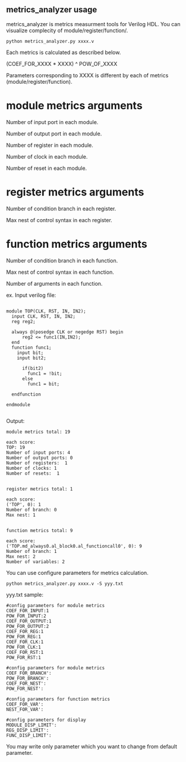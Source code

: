 ## metrics_analyzer usage

metrics_analyzer is metrics measurment tools for Verilog HDL.
You can visualize complecity of module/register/function/.

```
python metrics_analyzer.py xxxx.v
```

Each metrics is calculated as described below.

(COEF_FOR_XXXX * XXXX) ^ POW_OF_XXXX

Parameters corresponding to XXXX is different by each of metrics (module/register/function).


# module metrics arguments
Number of input port in each module.

Number of output port in each module.

Number of register in each module.

Number of clock in each module.

Number of reset in each module.

# register metrics arguments
Number of condition branch in each register.

Max nest of control syntax in each register.

# function metrics arguments
Number of condition branch in each function.

Max nest of control syntax in each function.

Number of arguments in each function.


ex.
Input verilog file:
```

module TOP(CLK, RST, IN, IN2);
  input CLK, RST, IN, IN2;
  reg reg2;

  always @(posedge CLK or negedge RST) begin
      reg2 <= func1(IN,IN2);
  end
  function func1;
    input bit;
    input bit2;

      if(bit2)
        func1 = !bit;
      else
        func1 = bit;

  endfunction

endmodule


```
Output:
```
module metrics total: 19

each score:
TOP: 19
Number of input ports: 4
Number of output ports: 0
Number of registers:  1
Number of clocks: 1
Number of resets:  1


register metrics total: 1

each score:
('TOP', 0): 1
Number of branch: 0
Max nest: 1


function metrics total: 9

each score:
('TOP.md_always0.al_block0.al_functioncall0', 0): 9
Number of branch: 1
Max nest: 2
Number of variables: 2
```


You can use configure parameters for metrics calculation.

```
python metrics_analyzer.py xxxx.v -S yyy.txt
```


yyy.txt sample:
```
#config parameters for module metrics
COEF_FOR_INPUT:1
POW_FOR_INPUT:2
COEF_FOR_OUTPUT:1
POW_FOR_OUTPUT:2
COEF_FOR_REG:1
POW_FOR_REG:1
COEF_FOR_CLK:1
POW_FOR_CLK:1
COEF_FOR_RST:1
POW_FOR_RST:1

#config parameters for module metrics
COEF_FOR_BRANCH':
POW_FOR_BRANCH':
COEF_FOR_NEST':
POW_FOR_NEST':

#config parameters for function metrics
COEF_FOR_VAR':
NEST_FOR_VAR':

#config parameters for display
MODULE_DISP_LIMIT':
REG_DISP_LIMIT':
FUNC_DISP_LIMIT':
```

You may write only parameter which you want to change from default parameter.